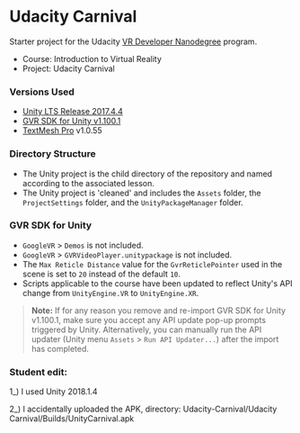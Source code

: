 # Udacity Carnival
Starter project for the Udacity [VR Developer Nanodegree](http://udacity.com/vr) program.

- Course: Introduction to Virtual Reality
- Project: Udacity Carnival


### Versions Used
- [Unity LTS Release 2017.4.4](https://unity3d.com/unity/qa/lts-releases?version=2017.4)
- [GVR SDK for Unity v1.100.1](https://github.com/googlevr/gvr-unity-sdk/releases/tag/v1.100.1)
- [TextMesh Pro](https://assetstore.unity.com/packages/essentials/beta-projects/textmesh-pro-84126) v1.0.55


### Directory Structure
- The Unity project is the child directory of the repository and named according to the associated lesson.
- The Unity project is 'cleaned' and includes the `Assets` folder, the `ProjectSettings` folder, and the `UnityPackageManager` folder.


### GVR SDK for Unity
- `GoogleVR` > `Demos` is not included.
- `GoogleVR` > `GVRVideoPlayer.unitypackage` is not included.
- The `Max Reticle Distance` value for the `GvrReticlePointer` used in the scene is set to `20` instead of the default `10`.
- Scripts applicable to the course have been updated to reflect Unity's API change from `UnityEngine.VR` to `UnityEngine.XR`.

>**Note:** If for any reason you remove and re-import GVR SDK for Unity v1.100.1, make sure you accept any API update pop-up prompts triggered by Unity. Alternatively, you can manually run the API updater (Unity menu `Assets` > `Run API Updater...`) after the import has completed.



### Student edit:
1_) I used Unity 2018.1.4

2_) I accidentally uploaded the APK, directory: Udacity-Carnival/Udacity Carnival/Builds/UnityCarnival.apk 
